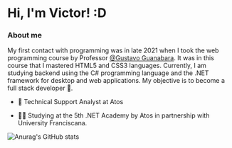 # Hi, I'm Victor! :D
         


### About me

My first contact with programming was in late 2021 when I took the web programming course by Professor <a href="https://github.com/gustavoguanabara" rel="_blank">@Gustavo Guanabara</a>. It was in this course that I mastered HTML5 and CSS3 languages. Currently, I am studying backend using the C# programming language and the .NET framework for desktop and web applications. My objective is to become a full stack developer 🎯.

- 💼 Technical Support Analyst at Atos

- 👨‍💻 Studying at the 5th .NET Academy by Atos in partnership with University Franciscana.



![Anurag's GitHub stats](https://github-readme-stats.vercel.app/api?username=VictorChaves10&count_private=true&show_icons=true&custom_title=Github%20Status&hide=issues&theme=radical)










